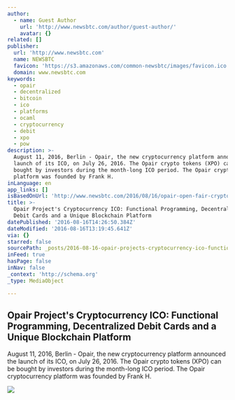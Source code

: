 ```yaml
---
author:
  - name: Guest Author
    url: 'http://www.newsbtc.com/author/guest-author/'
    avatar: {}
related: []
publisher:
  url: 'http://www.newsbtc.com'
  name: NEWSBTC
  favicon: 'https://s3.amazonaws.com/common-newsbtc/images/favicon.ico'
  domain: www.newsbtc.com
keywords:
  - opair
  - decentralized
  - bitcoin
  - ico
  - platforms
  - ocaml
  - cryptocurrency
  - debit
  - xpo
  - pow
description: >-
  August 11, 2016, Berlin - Opair, the new cryptocurrency platform announced the
  launch of its ICO, on July 26, 2016. The Opair crypto tokens (XPO) can be
  bought by investors during the month-long ICO period. The Opair cryptocurrency
  platform was founded by Frank H.
inLanguage: en
app_links: []
isBasedOnUrl: 'http://www.newsbtc.com/2016/08/16/opair-open-fair-cryptocurrency-platform/'
title: >-
  Opair Project's Cryptocurrency ICO: Functional Programming, Decentralized
  Debit Cards and a Unique Blockchain Platform
datePublished: '2016-08-16T14:26:50.384Z'
dateModified: '2016-08-16T13:19:45.641Z'
via: {}
starred: false
sourcePath: _posts/2016-08-16-opair-projects-cryptocurrency-ico-functional-programming.md
inFeed: true
hasPage: false
inNav: false
_context: 'http://schema.org'
_type: MediaObject

---
```

<article style=""><h1>Opair Project's Cryptocurrency ICO: Functional Programming, Decentralized Debit Cards and a Unique Blockchain Platform</h1><p>August 11, 2016, Berlin - Opair, the new cryptocurrency platform announced the launch of its ICO, on July 26, 2016. The Opair crypto tokens (XPO) can be bought by investors during the month-long ICO period. The Opair cryptocurrency platform was founded by Frank H.</p><img src="http://s3.amazonaws.com/main-newsbtc-images/2016/08/16102835/Opair-1080x675.png" /></article>